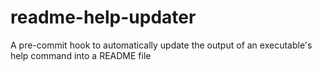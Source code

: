 # readme-help-updater
A pre-commit hook to automatically update the output of an executable's help command into a README file

